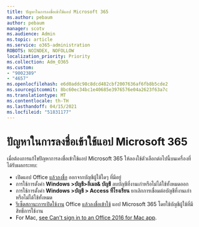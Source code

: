 ```yaml
---
title: ปัญหาในการลงชื่อเข้าใช้แอป Microsoft 365
ms.author: pebaum
author: pebaum
manager: scotv
ms.audience: Admin
ms.topic: article
ms.service: o365-administration
ROBOTS: NOINDEX, NOFOLLOW
localization_priority: Priority
ms.collection: Adm_O365
ms.custom:
- "9002389"
- "4657"
ms.openlocfilehash: e6d0addc98c8dcd482cbf2007636af6fb8b5cde2
ms.sourcegitcommit: 8bc60ec34bc1e40685e3976576e04a2623f63a7c
ms.translationtype: MT
ms.contentlocale: th-TH
ms.lasthandoff: 04/15/2021
ms.locfileid: "51831177"
---
```

# <a name="issues-signing-into-microsoft-365-apps"></a>ปัญหาในการลงชื่อเข้าใช้แอป Microsoft 365

เมื่อต้องการแก้ไขปัญหาการลงชื่อเข้าใช้แอป Microsoft 365 ให้ลองใช้ตัวเลือกต่อไปนี้บนเครื่องที่ได้รับผลกระทบ:

- เปิดแอป Office [แล้วลงชื่อ](https://go.microsoft.com/fwlink/?linkid=2114082) ออกจากบัญชีผู้ใช้ใดๆ ที่มีอยู่
- การใช้การตั้งค่า **Windows >บัญชี>อีเมล& บัญชี** ลบบัญชีที่งานเก่าหรือไม่ได้ใช้ทั้งหมดออก
- การใช้การตั้งค่า **Windows >บัญชี > Access ที่โรงเรียน** ยกเลิกการเชื่อมต่อบัญชีที่งานเก่าหรือไม่ได้ใช้ทั้งหมด
- [รีเซ็ตสถานะการเปิดใช้งาน](https://docs.microsoft.com/office365/troubleshoot/activation/reset-office-365-proplus-activation-state) Office [แล้วลงชื่อเข้าใช้](https://support.office.com/article/sign-in-to-office-b9582171-fd1f-4284-9846-bdd72bb28426) แอป Microsoft 365 โดยใช้บัญชีผู้ใช้ที่มีสิทธิ์การใช้งาน
- For Mac, [see Can't sign in to an Office 2016 for Mac app](https://docs.microsoft.com/office365/troubleshoot/authentication/sign-in-to-office-2016-for-mac-fail).
